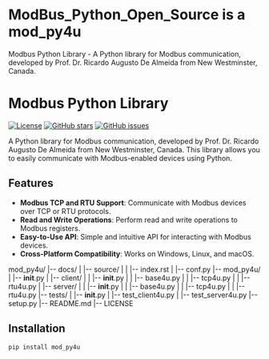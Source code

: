 # ModBus_Python_Open_Source is a mod_py4u
Modbus Python Library - A Python library for Modbus communication, developed by Prof. Dr. Ricardo Augusto De Almeida from New Westminster, Canada.

# Modbus Python Library

[![License](https://img.shields.io/badge/license-MIT-blue.svg)](https://opensource.org/licenses/MIT)
[![GitHub stars](https://img.shields.io/github/stars/yourusername/modbus-python.svg)](https://github.com/yourusername/modbus-python/stargazers)
[![GitHub issues](https://img.shields.io/github/issues/yourusername/modbus-python.svg)](https://github.com/yourusername/modbus-python/issues)

A Python library for Modbus communication, developed by Prof. Dr. Ricardo Augusto De Almeida from New Westminster, Canada. This library allows you to easily communicate with Modbus-enabled devices using Python.

## Features

- **Modbus TCP and RTU Support**: Communicate with Modbus devices over TCP or RTU protocols.
- **Read and Write Operations**: Perform read and write operations to Modbus registers.
- **Easy-to-Use API**: Simple and intuitive API for interacting with Modbus devices.
- **Cross-Platform Compatibility**: Works on Windows, Linux, and macOS.

mod_py4u/
|-- docs/
|   |-- source/
|   |   |-- index.rst
|   |-- conf.py
|-- mod_py4u/
|   |-- __init__.py
|   |-- client/
|   |   |-- __init__.py
|   |   |-- base4u.py
|   |   |-- tcp4u.py
|   |   |-- rtu4u.py
|   |-- server/
|   |   |-- __init__.py
|   |   |-- base4u.py
|   |   |-- tcp4u.py
|   |   |-- rtu4u.py
|-- tests/
|   |-- __init__.py
|   |-- test_client4u.py
|   |-- test_server4u.py
|-- setup.py
|-- README.md
|-- LICENSE


## Installation

```bash
pip install mod_py4u

